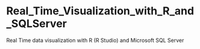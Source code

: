 # Real_Time_Visualization_with_R_and_SQLServer
Real Time data visualization with R (R Studio) and Microsoft SQL Server
